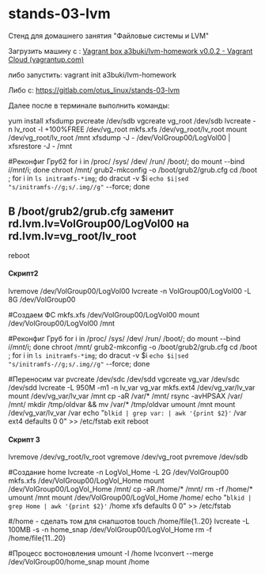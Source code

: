 # stands-03-lvm

Стенд для домашнего занятия "Файловые системы и LVM"

Загрузить машину с : [Vagrant box a3buki/lvm-homework v0.0.2 - Vagrant Cloud (vagrantup.com)](https://app.vagrantup.com/a3buki/boxes/lvm-homework/versions/0.0.2)    

либо запустить:  vagrant init a3buki/lvm-homework

Либо с: https://gitlab.com/otus_linux/stands-03-lvm

Далее после в терминале выполнить команды:

yum install xfsdump
pvcreate /dev/sdb
vgcreate vg_root /dev/sdb
lvcreate -n lv_root -l +100%FREE /dev/vg_root
mkfs.xfs /dev/vg_root/lv_root
mount /dev/vg_root/lv_root /mnt
xfsdump -J - /dev/VolGroup00/LogVol00 | xfsrestore -J - /mnt


#Реконфиг Груб2
for i in /proc/ /sys/ /dev/ /run/ /boot/; do mount --bind $i /mnt/$i; done
chroot /mnt/
grub2-mkconfig -o /boot/grub2/grub.cfg
cd /boot ; for i in `ls initramfs-*img`; do dracut -v $i `echo $i|sed "s/initramfs-//g;s/.img//g"` --force; done

## В /boot/grub2/grub.cfg заменит  rd.lvm.lv=VolGroup00/LogVol00 на rd.lvm.lv=vg_root/lv_root
reboot

#### Скрипт2
lvremove /dev/VolGroup00/LogVol00
lvcreate -n VolGroup00/LogVol00 -L 8G /dev/VolGroup00

#Создаем ФС
mkfs.xfs /dev/VolGroup00/LogVol00
mount /dev/VolGroup00/LogVol00 /mnt

#Реконфиг Груб
for i in /proc/ /sys/ /dev/ /run/ /boot/; do mount --bind $i /mnt/$i; done
chroot /mnt/
grub2-mkconfig -o /boot/grub2/grub.cfg
cd /boot ; for i in `ls initramfs-*img`; do dracut -v $i `echo $i|sed "s/initramfs-//g;s/.img//g"` --force; done

#Переносим var
pvcreate /dev/sdc /dev/sdd
vgcreate vg_var /dev/sdc /dev/sdd
lvcreate -L 950M -m1 -n lv_var vg_var
mkfs.ext4 /dev/vg_var/lv_var
mount /dev/vg_var/lv_var /mnt
cp -aR /var/* /mnt/
rsync -avHPSAX /var/ /mnt/
mkdir /tmp/oldvar && mv /var/* /tmp/oldvar
umount /mnt
mount /dev/vg_var/lv_var /var
echo "`blkid | grep var: | awk '{print $2}'` /var ext4 defaults 0 0" >> /etc/fstab
exit
reboot


#### Скрипт 3
lvremove /dev/vg_root/lv_root
vgremove /dev/vg_root
pvremove /dev/sdb

#Создание home
lvcreate -n LogVol_Home -L 2G /dev/VolGroup00
mkfs.xfs /dev/VolGroup00/LogVol_Home
mount /dev/VolGroup00/LogVol_Home /mnt/
cp -aR /home/* /mnt/
rm -rf /home/*
umount /mnt
mount /dev/VolGroup00/LogVol_Home /home/
echo "`blkid | grep Home | awk '{print $2}'` /home xfs defaults 0 0" >> /etc/fstab

#/home - сделать том для снапшотов
touch /home/file{1..20}
lvcreate -L 100MB -s -n home_snap /dev/VolGroup00/LogVol_Home
rm -f /home/file{11..20}

#Процесс востоновления
umount -l /home
lvconvert --merge /dev/VolGroup00/home_snap
mount /home